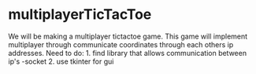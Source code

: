 # multiplayerTicTacToe
We will be making a multiplayer tictactoe game. This game will implement multiplayer through communicate coordinates through each others ip addresses.
  Need to do:
    1. find library that allows communication between ip's
        -socket
    2. use tkinter for gui
